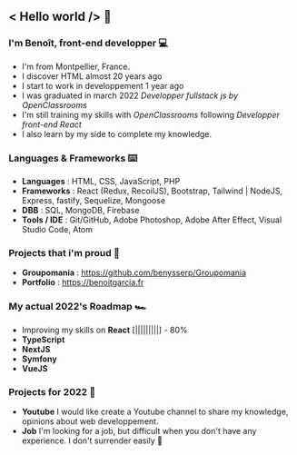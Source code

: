 ## < Hello world /> 👋


### I'm Benoît, front-end developper 💻
* I'm from Montpellier, France. <img src='https://upload.wikimedia.org/wikipedia/commons/thumb/c/c3/Flag_of_France.svg/1024px-Flag_of_France.svg.png' width='14px' />
* I discover HTML almost 20 years ago
* I start to work in developpement 1 year ago
* I was graduated in march 2022 *Developper fullstack js by OpenClassrooms* <img src='https://upload.wikimedia.org/wikipedia/fr/0/0d/Logo_OpenClassrooms.png' width='14px' />
* I'm still training my skills with *OpenClassrooms* following *Developper front-end React* <img src='https://upload.wikimedia.org/wikipedia/fr/0/0d/Logo_OpenClassrooms.png' width='14px' />
* I also learn by my side to complete my knowledge.


### Languages & Frameworks ⌨️
* **Languages** : HTML, CSS, JavaScript, PHP
* **Frameworks** : React (Redux, RecoilJS), Bootstrap, Tailwind | NodeJS, Express, fastify, Sequelize, Mongoose
* **DBB** : SQL, MongoDB, Firebase
* **Tools / IDE** : Git/GitHub, Adobe Photoshop, Adobe After Effect, Visual Studio Code, Atom

### Projects that i'm proud 📁

* **Groupomania** : https://github.com/benysserp/Groupomania
* **Portfolio** : https://benoitgarcia.fr

### My actual 2022's Roadmap 🏎️

* Improving my skills on **React** [|||||||||] - 80%
* **TypeScript**
* **NextJS**
* **Symfony**
* **VueJS**

### Projects for 2022 🌌
* **Youtube** I would like create a Youtube channel to share my knowledge, opinions about web developpement.
* **Job** I'm looking for a job, but difficult when you don't have any experience. I don't surrender easily 💪
